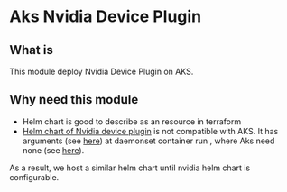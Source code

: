 # Aks Nvidia Device Plugin

## What is

This module deploy Nvidia Device Plugin on AKS.

## Why need this module

- Helm chart is good to describe as an resource in terraform
- [Helm chart of Nvidia device plugin](https://nvidia.github.io/k8s-device-plugin) is not compatible with AKS. It has arguments (see [here](https://github.com/NVIDIA/k8s-device-plugin/blob/master/deployments/helm/nvidia-device-plugin/templates/daemonset.yml)) at daemonset container run , where Aks need none (see [here](https://docs.microsoft.com/zh-tw/azure/aks/gpu-cluster)).

As a result, we host a similar helm chart until nvidia helm chart is configurable.
